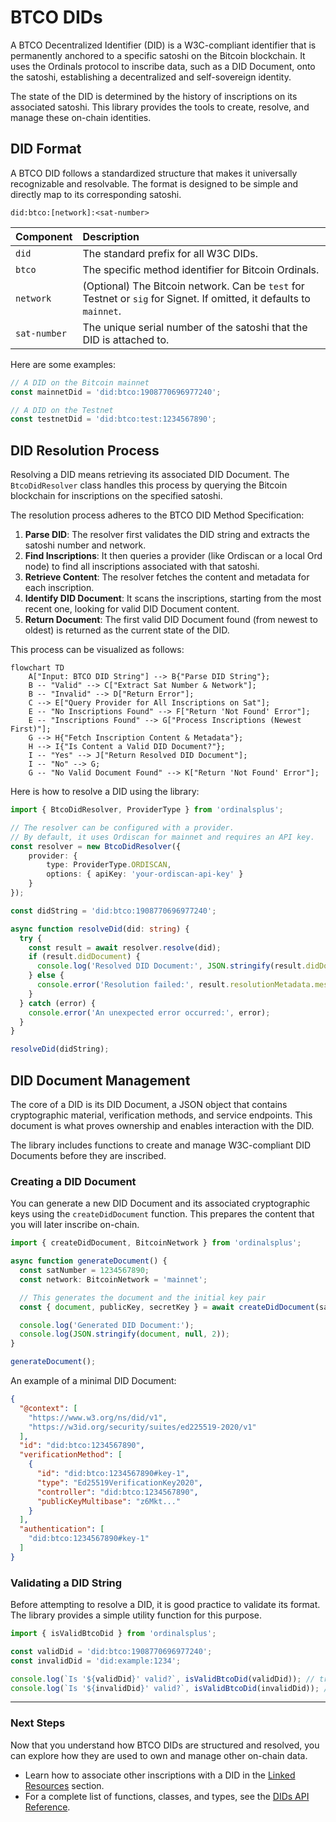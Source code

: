 # BTCO DIDs

A BTCO Decentralized Identifier (DID) is a W3C-compliant identifier that is permanently anchored to a specific satoshi on the Bitcoin blockchain. It uses the Ordinals protocol to inscribe data, such as a DID Document, onto the satoshi, establishing a decentralized and self-sovereign identity.

The state of the DID is determined by the history of inscriptions on its associated satoshi. This library provides the tools to create, resolve, and manage these on-chain identities.

## DID Format

A BTCO DID follows a standardized structure that makes it universally recognizable and resolvable. The format is designed to be simple and directly map to its corresponding satoshi.

`did:btco:[network]:<sat-number>`

| Component | Description |
| :--- | :--- |
| `did` | The standard prefix for all W3C DIDs. |
| `btco` | The specific method identifier for Bitcoin Ordinals. |
| `network` | (Optional) The Bitcoin network. Can be `test` for Testnet or `sig` for Signet. If omitted, it defaults to `mainnet`. |
| `sat-number` | The unique serial number of the satoshi that the DID is attached to. |

Here are some examples:

```typescript
// A DID on the Bitcoin mainnet
const mainnetDid = 'did:btco:1908770696977240';

// A DID on the Testnet
const testnetDid = 'did:btco:test:1234567890';
```

## DID Resolution Process

Resolving a DID means retrieving its associated DID Document. The `BtcoDidResolver` class handles this process by querying the Bitcoin blockchain for inscriptions on the specified satoshi.

The resolution process adheres to the BTCO DID Method Specification:

1.  **Parse DID**: The resolver first validates the DID string and extracts the satoshi number and network.
2.  **Find Inscriptions**: It then queries a provider (like Ordiscan or a local Ord node) to find all inscriptions associated with that satoshi.
3.  **Retrieve Content**: The resolver fetches the content and metadata for each inscription.
4.  **Identify DID Document**: It scans the inscriptions, starting from the most recent one, looking for valid DID Document content.
5.  **Return Document**: The first valid DID Document found (from newest to oldest) is returned as the current state of the DID.

This process can be visualized as follows:

```mermaid
flowchart TD
    A["Input: BTCO DID String"] --> B{"Parse DID String"};
    B -- "Valid" --> C["Extract Sat Number & Network"];
    B -- "Invalid" --> D["Return Error"];
    C --> E["Query Provider for All Inscriptions on Sat"];
    E -- "No Inscriptions Found" --> F["Return 'Not Found' Error"];
    E -- "Inscriptions Found" --> G["Process Inscriptions (Newest First)"];
    G --> H{"Fetch Inscription Content & Metadata"};
    H --> I{"Is Content a Valid DID Document?"};
    I -- "Yes" --> J["Return Resolved DID Document"];
    I -- "No" --> G;
    G -- "No Valid Document Found" --> K["Return 'Not Found' Error"];
```

Here is how to resolve a DID using the library:

```typescript
import { BtcoDidResolver, ProviderType } from 'ordinalsplus';

// The resolver can be configured with a provider.
// By default, it uses Ordiscan for mainnet and requires an API key.
const resolver = new BtcoDidResolver({
    provider: { 
        type: ProviderType.ORDISCAN, 
        options: { apiKey: 'your-ordiscan-api-key' }
    }
});

const didString = 'did:btco:1908770696977240';

async function resolveDid(did: string) {
  try {
    const result = await resolver.resolve(did);
    if (result.didDocument) {
      console.log('Resolved DID Document:', JSON.stringify(result.didDocument, null, 2));
    } else {
      console.error('Resolution failed:', result.resolutionMetadata.message);
    }
  } catch (error) {
    console.error('An unexpected error occurred:', error);
  }
}

resolveDid(didString);
```

## DID Document Management

The core of a DID is its DID Document, a JSON object that contains cryptographic material, verification methods, and service endpoints. This document is what proves ownership and enables interaction with the DID.

The library includes functions to create and manage W3C-compliant DID Documents before they are inscribed.

### Creating a DID Document

You can generate a new DID Document and its associated cryptographic keys using the `createDidDocument` function. This prepares the content that you will later inscribe on-chain.

```typescript
import { createDidDocument, BitcoinNetwork } from 'ordinalsplus';

async function generateDocument() {
  const satNumber = 1234567890;
  const network: BitcoinNetwork = 'mainnet';

  // This generates the document and the initial key pair
  const { document, publicKey, secretKey } = await createDidDocument(satNumber, network);

  console.log('Generated DID Document:');
  console.log(JSON.stringify(document, null, 2));
}

generateDocument();
```

An example of a minimal DID Document:

```json
{
  "@context": [
    "https://www.w3.org/ns/did/v1",
    "https://w3id.org/security/suites/ed225519-2020/v1"
  ],
  "id": "did:btco:1234567890",
  "verificationMethod": [
    {
      "id": "did:btco:1234567890#key-1",
      "type": "Ed25519VerificationKey2020",
      "controller": "did:btco:1234567890",
      "publicKeyMultibase": "z6Mkt..."
    }
  ],
  "authentication": [
    "did:btco:1234567890#key-1"
  ]
}
```

### Validating a DID String

Before attempting to resolve a DID, it is good practice to validate its format. The library provides a simple utility function for this purpose.

```typescript
import { isValidBtcoDid } from 'ordinalsplus';

const validDid = 'did:btco:1908770696977240';
const invalidDid = 'did:example:1234';

console.log(`Is '${validDid}' valid?`, isValidBtcoDid(validDid)); // true
console.log(`Is '${invalidDid}' valid?`, isValidBtcoDid(invalidDid)); // false
```

---

### Next Steps

Now that you understand how BTCO DIDs are structured and resolved, you can explore how they are used to own and manage other on-chain data.

*   Learn how to associate other inscriptions with a DID in the [Linked Resources](./core-concepts-linked-resources.md) section.
*   For a complete list of functions, classes, and types, see the [DIDs API Reference](./api-reference-dids.md).
